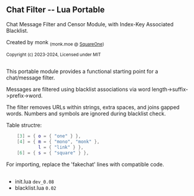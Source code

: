 ## Chat Filter -- Lua Portable

Chat Message Filter and Censor Module, with Index-Key Associated Blacklist.

Created by monk <sub>(monk.moe @ [SquareOne](https://discord.gg/pE4Tu3cf23))</sub>

<sup>Copyright (c) 2023-2024, Licensed under MIT</sup>

##
This portable module provides a functional starting point for a chat/message filter.

Messages are filtered using blacklist associations via word length->suffix->prefix->word.  

The filter removes URLs within strings, extra spaces, and joins gapped words. Numbers and symbols are ignored during blacklist check.

Table structre:
```lua
	[3] = { o = { "one" } },
	[4] = { m = { "mono", "monk" },
			l = { "link" } },
	[6] = { s = { "square" } },
```

For importing, replace the 'fakechat' lines with compatible code.

##

- init.lua `dev_0.08`
- blacklist.lua `0.02`
